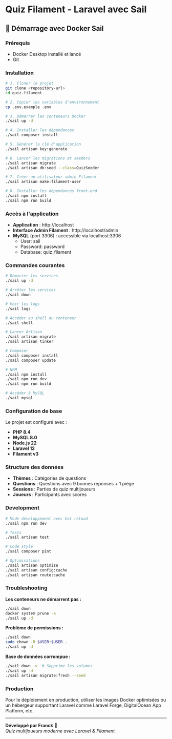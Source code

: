 # Quiz Filament - Laravel avec Sail

## 🐳 Démarrage avec Docker Sail

### Prérequis
- Docker Desktop installé et lancé
- Git

### Installation

```bash
# 1. Cloner le projet
git clone <repository-url>
cd quiz-filament

# 2. Copier les variables d'environnement
cp .env.example .env

# 3. Démarrer les conteneurs Docker
./sail up -d

# 4. Installer les dépendances
./sail composer install

# 5. Générer la clé d'application
./sail artisan key:generate

# 6. Lancer les migrations et seeders
./sail artisan migrate
./sail artisan db:seed --class=QuizSeeder

# 7. Créer un utilisateur admin Filament
./sail artisan make:filament-user

# 8. Installer les dépendances front-end
./sail npm install
./sail npm run build
```

### Accès à l'application

- **Application** : http://localhost
- **Interface Admin Filament** : http://localhost/admin
- **MySQL** (port 3306) : accessible via localhost:3306
  - User: sail
  - Password: password
  - Database: quiz_filament

### Commandes courantes

```bash
# Démarrer les services
./sail up -d

# Arrêter les services
./sail down

# Voir les logs
./sail logs

# Accéder au shell du conteneur
./sail shell

# Lancer Artisan
./sail artisan migrate
./sail artisan tinker

# Composer
./sail composer install
./sail composer update

# NPM
./sail npm install
./sail npm run dev
./sail npm run build

# Accéder à MySQL
./sail mysql
```

### Configuration de base

Le projet est configuré avec :
- **PHP 8.4**
- **MySQL 8.0**
- **Node.js 22**
- **Laravel 12**
- **Filament v3**

### Structure des données

- **Thèmes** : Catégories de questions
- **Questions** : Questions avec 9 bonnes réponses + 1 piège
- **Sessions** : Parties de quiz multijoueurs
- **Joueurs** : Participants avec scores

### Development

```bash
# Mode développement avec hot reload
./sail npm run dev

# Tests
./sail artisan test

# Code style
./sail composer pint

# Optimisations
./sail artisan optimize
./sail artisan config:cache
./sail artisan route:cache
```

### Troubleshooting

**Les conteneurs ne démarrent pas :**
```bash
./sail down
docker system prune -a
./sail up -d
```

**Problème de permissions :**
```bash
./sail down
sudo chown -R $USER:$USER .
./sail up -d
```

**Base de données corrompue :**
```bash
./sail down -v  # Supprime les volumes
./sail up -d
./sail artisan migrate:fresh --seed
```

### Production

Pour le déploiement en production, utiliser les images Docker optimisées ou un hébergeur supportant Laravel comme Laravel Forge, DigitalOcean App Platform, etc.

---

**Développé par Franck** 🚀  
*Quiz multijoueurs moderne avec Laravel & Filament*